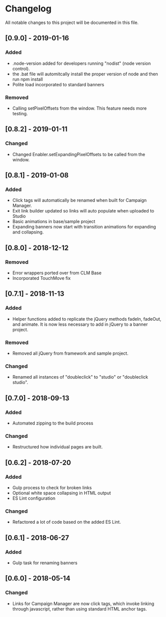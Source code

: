 

# Changelog
All notable changes to this project will be documented in this file.

## [0.9.0] - 2019-01-16
### Added
- .node-version added for developers running "nodist" (node version control).
- the .bat file will automitcally install the proper version of node and then run npm install
- Polite load incorporated to standard banners

### Removed
- Calling setPixelOffsets from the window. This feature needs more testing.

## [0.8.2] - 2019-01-11
### Changed
- Changed Enabler.setExpandingPixelOffsets to be called from the window.

## [0.8.1] - 2019-01-08
### Added
- Click tags will automatically be renamed when built for Campaign Manager.
- Exit link builder updated so links will auto populate when uploaded to Studio
- Basic animations in base/sample project
- Expanding banners now start with transition animations for expanding and collapsing.

## [0.8.0] - 2018-12-12
### Removed
- Error wrappers ported over from CLM Base
- Incorporated TouchMove fix

## [0.7.1] - 2018-11-13
### Added
- Helper functions added to replicate the jQuery methods fadeIn, fadeOut, and animate. It is now less necessary to add in jQuery to a banner project.

### Removed
- Removed all jQuery from framework and sample project.

### Changed
- Renamed all instances of "doubleclick" to "studio" or "doubleclick studio".

## [0.7.0] - 2018-09-13
### Added
- Automated zipping to the build process

### Changed
- Restructured how individual pages are built.

## [0.6.2] - 2018-07-20
### Added
- Gulp process to check for broken links
- Optional white space collapsing in HTML output
- ES Lint configuration

### Changed
- Refactored a lot of code based on the added ES Lint.

## [0.6.1] - 2018-06-27
### Added
- Gulp task for renaming banners


## [0.6.0] - 2018-05-14

### Changed
- Links for Campaign Manager are now click tags, which invoke linking through javascript, rather than using standard HTML anchor tags.



